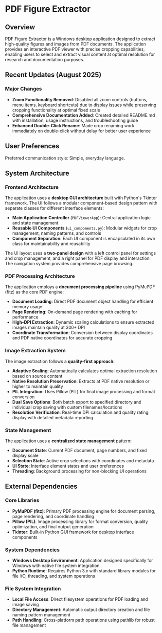 # PDF Figure Extractor

## Overview

PDF Figure Extractor is a Windows desktop application designed to extract high-quality figures and images from PDF documents. The application provides an interactive PDF viewer with precise cropping capabilities, enabling users to select and extract visual content at optimal resolution for research and documentation purposes.

## Recent Updates (August 2025)

### Major Changes
- **Zoom Functionality Removed**: Disabled all zoom controls (buttons, menu items, keyboard shortcuts) due to display issues while preserving cropping functionality at optimal fixed scale
- **Comprehensive Documentation Added**: Created detailed README.md with installation, usage instructions, and troubleshooting guide
- **Enhanced Double-Click Rename**: Made crop renaming work immediately on double-click without delay for better user experience

## User Preferences

Preferred communication style: Simple, everyday language.

## System Architecture

### Frontend Architecture
The application uses a **desktop GUI architecture** built with Python's Tkinter framework. The UI follows a modular component-based design pattern with separate classes for different interface elements:

- **Main Application Controller** (`PDFViewerApp`): Central application logic and state management
- **Reusable UI Components** (`ui_components.py`): Modular widgets for crop management, naming patterns, and controls
- **Component Separation**: Each UI component is encapsulated in its own class for maintainability and reusability

The UI layout uses a **two-panel design** with a left control panel for settings and crop management, and a right panel for PDF display and interaction. The navigation system provides comprehensive page browsing.

### PDF Processing Architecture
The application employs a **document processing pipeline** using PyMuPDF (fitz) as the core PDF engine:

- **Document Loading**: Direct PDF document object handling for efficient memory usage
- **Page Rendering**: On-demand page rendering with caching for performance
- **High-DPI Extraction**: Dynamic scaling calculations to ensure extracted images maintain quality at 300+ DPI
- **Coordinate Transformation**: Conversion between display coordinates and PDF native coordinates for accurate cropping

### Image Extraction System
The image extraction follows a **quality-first approach**:

- **Adaptive Scaling**: Automatically calculates optimal extraction resolution based on source content
- **Native Resolution Preservation**: Extracts at PDF native resolution or higher to maintain quality
- **PIL Integration**: Uses Pillow (PIL) for final image processing and format conversion
- **Dual Save Options**: Both batch export to specified directory and individual crop saving with custom filenames/locations
- **Resolution Verification**: Real-time DPI calculation and quality rating display with detailed metadata reporting

### State Management
The application uses a **centralized state management** pattern:

- **Document State**: Current PDF document, page numbers, and fixed display scale
- **Selection State**: Active crop selections with coordinates and metadata
- **UI State**: Interface element states and user preferences
- **Threading**: Background processing for non-blocking UI operations

## External Dependencies

### Core Libraries
- **PyMuPDF (fitz)**: Primary PDF processing engine for document parsing, page rendering, and coordinate handling
- **Pillow (PIL)**: Image processing library for format conversion, quality optimization, and final output generation
- **Tkinter**: Built-in Python GUI framework for desktop interface components

### System Dependencies
- **Windows Desktop Environment**: Application designed specifically for Windows with native file system integration
- **Python Runtime**: Requires Python 3.x with standard library modules for file I/O, threading, and system operations

### File System Integration
- **Local File Access**: Direct filesystem operations for PDF loading and image saving
- **Directory Management**: Automatic output directory creation and file naming pattern management
- **Path Handling**: Cross-platform path operations using pathlib for robust file management